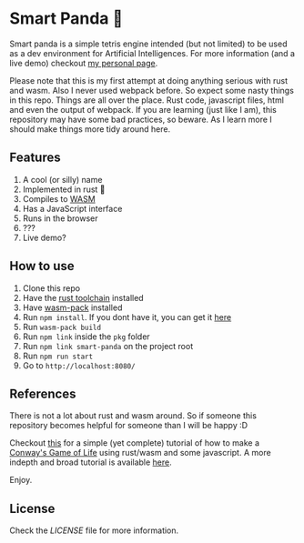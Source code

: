 # Smart Panda 🐼

Smart panda is a simple tetris engine intended (but not limited) to be used as a
dev environment for Artificial Intelligences. For more information (and a live demo)
checkout [my personal page](http://h3nnn4n.me/post/smart-panda/).

Please note that this is my first attempt at doing anything serious with rust and wasm.
Also I never used webpack before. So expect some nasty things in this repo. Things
are all over the place. Rust code, javascript files, html and even the output
of webpack.
If you are learning (just like I am), this repository may have some bad practices, so beware.
As I learn more I should make things more tidy around here.

## Features

1. A cool (or silly) name
2. Implemented in rust 🦀
3. Compiles to [WASM](https://webassembly.org/)
4. Has a JavaScript interface
5. Runs in the browser
6. ???
7. Live demo?

## How to use

1. Clone this repo
2. Have the [rust toolchain](https://www.rust-lang.org/tools/install) installed
3. Have [wasm-pack](https://rustwasm.github.io/wasm-pack/installer/) installed
4. Run `npm install`. If you dont have it, you can get it [here](https://www.npmjs.com/get-npm)
5. Run `wasm-pack build`
6. Run `npm link` inside the `pkg` folder
7. Run `npm link smart-panda` on the project root
8. Run `npm run start`
9. Go to `http://localhost:8080/`

## References

There is not a lot about rust and wasm around. So if someone this repository
becomes helpful for someone than I will be happy :D

Checkout [this](https://rustwasm.github.io/book/introduction.html) for a simple (yet complete) tutorial of how to make
a [Conway's Game of Life](https://en.wikipedia.org/wiki/Conway%27s_Game_of_Life) using rust/wasm and some
javascript. A more indepth and broad tutorial is available [here](https://rustwasm.github.io/wasm-pack/book/).

Enjoy.

## License

Check the _LICENSE_ file for more information.